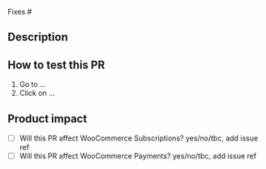 Fixes #

## Description

<!--
Write a brief summary about this PR. 
- Why is this change needed? 
- What does this change do? 
- Were there other solutions you considered? 
- Why did you choose to pursue this solution? 
- Describe any trade-offs you might have had to make.
-->

<!--
Questions for PR author:
- How can this code break?
- What are we doing to make sure this code doesn't break?
-->

<!--
Images or gifs: Include before and after screenshots or gifs/videos as appropriate.
-->

## How to test this PR

<!--
Testing instructions: How should this be tested and how can a reviewer test the end-user functionality? Are there known issues that you plan to address in a future PR? Are there any side effects that readers should be aware of?
Use the testing instructions from the linked issue as a starting point.
-->

<!--
Add as many details as possible to help others reproduce the issue and test the fix.
"Before / After" screenshots can also be very helpful when the change is visual.
-->

1. Go to …
2. Click on …

## Product impact
<!-- What products will this PR ship in? -->

- [ ] Will this PR affect WooCommerce Subscriptions? yes/no/tbc, add issue ref
- [ ] Will this PR affect WooCommerce Payments? yes/no/tbc, add issue ref
